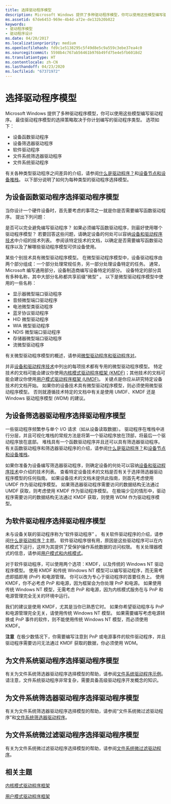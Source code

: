 ```yaml
---
title: 选择驱动程序模型
description: Microsoft Windows 提供了多种驱动程序模型，你可以使用这些模型编写驱动程序。
ms.assetid: 67de6453-969e-4b4d-a72e-de132b20b022
keywords:
- 驱动程序模型
- 驱动程序设计
ms.date: 04/20/2017
ms.localizationpriority: medium
ms.openlocfilehash: fd9c1e5138295c5f49d8e5c9a559c3ebe37ea4c0
ms.sourcegitcommit: 5598b4c767ab56461b976b49fd75e4e5fb6018d2
ms.translationtype: HT
ms.contentlocale: zh-CN
ms.lasthandoff: 04/23/2020
ms.locfileid: "67371972"
---
```

# <a name="choosing-a-driver-model"></a>选择驱动程序模型


Microsoft Windows 提供了多种驱动程序模型，你可以使用这些模型编写驱动程序。 最佳驱动程序模型的选择策略取决于你计划编写的驱动程序类型。 选项如下：

-   设备函数驱动程序
-   设备筛选器驱动程序
-   软件驱动程序
-   文件系统筛选器驱动程序
-   文件系统驱动程序

有关各种类型驱动程序之间差异的介绍，请参阅[什么是驱动程序？](what-is-a-driver-.md)和[设备节点和设备堆栈](device-nodes-and-device-stacks.md)。 以下部分说明了如何为每种类型的驱动程序选择模型。

## <a name="span-idchoosing_a_driver_model_for_a_device_function_driverspanspan-idchoosing_a_driver_model_for_a_device_function_driverspanchoosing-a-driver-model-for-a-device-function-driver"></a><span id="choosing_a_driver_model_for_a_device_function_driver"></span><span id="CHOOSING_A_DRIVER_MODEL_FOR_A_DEVICE_FUNCTION_DRIVER"></span>为设备函数驱动程序选择驱动程序模型


当你设计一个硬件设备时，首先要考虑的事项之一就是你是否需要编写函数驱动程序。 提出下列问题：

是否可以完全避免编写驱动程序？
如果必须编写函数驱动程序，则最好使用哪个驱动程序模型？
若要回答这些问题，请确定设备的何处可以容纳[设备和驱动程序技术](https://docs.microsoft.com/windows-hardware/drivers/device-and-driver-technologies)中介绍的技术列表。 参阅该特定技术的文档，以确定是否需要编写函数驱动程序以及了解哪些驱动程序模型可供设备使用。

某些个别技术具有微型驱动程序模型。 在微型驱动程序模型中，设备驱动程序由两个部分组成：一个部分处理常规任务，另一部分处理设备特定的任务。 通常，Microsoft 编写通用部分，设备制造商编写设备特定的部分。 设备特定的部分具有多种名称，其中大部分名称都共享前缀“微型”  。 以下是微型驱动程序模型中使用的一些名称：

-   显示器微型端口驱动程序
-   音频微型端口驱动程序
-   电池微型类驱动程序
-   蓝牙协议驱动程序
-   HID 微型驱动程序
-   WIA 微型驱动程序
-   NDIS 微型端口驱动程序
-   存储器微型端口驱动程序
-   流微型驱动程序

有关微型驱动程序模型的概述，请参阅[微型驱动程序和驱动程序对](minidrivers-and-driver-pairs.md)。

并非[设备和驱动程序技术](https://docs.microsoft.com/windows-hardware/drivers/device-and-driver-technologies)中列出的每项技术都有专用的微型驱动程序模型。 特定技术的文档可能会建议你使用[内核模式驱动程序框架 (KMDF)](https://docs.microsoft.com/windows-hardware/drivers/wdf/)；其他技术的文档可能会建议你使用[用户模式驱动程序框架 (UMDF)](https://docs.microsoft.com/windows-hardware/drivers/wdf/)。 关键点是你应从研究特定设备技术的文档开始。 如果你的设备技术具有微型驱动程序模型，则必须使用微型驱动程序模型。 否则就遵循技术特定的文档中有关是使用 UMDF、KMDF 还是 Windows 驱动程序模型 (WDM) 的建议。

## <a name="span-idchoosing_a_driver_model_for_a_device_filter_driverspanspan-idchoosing_a_driver_model_for_a_device_filter_driverspanspan-idchoosing_a_driver_model_for_a_device_filter_driverspanchoosing-a-driver-model-for-a-device-filter-driver"></a><span id="Choosing_a_driver_model_for_a_device_filter_driver"></span><span id="choosing_a_driver_model_for_a_device_filter_driver"></span><span id="CHOOSING_A_DRIVER_MODEL_FOR_A_DEVICE_FILTER_DRIVER"></span>为设备筛选器驱动程序选择驱动程序模型


一些驱动程序频繁参与单个 I/O 请求（如从设备读取数据）。 驱动程序在堆栈中进行分层，并且可视化堆栈的常规方法是将第一个驱动程序放在顶部，将最后一个驱动程序放在底部。 堆栈具有一个函数驱动程序并且还可以具有筛选器驱动程序。 有关函数驱动程序和筛选器驱动程序的介绍，请参阅[什么是驱动程序？](what-is-a-driver-.md)和[设备节点和设备堆栈](device-nodes-and-device-stacks.md)。

如果你准备为设备编写筛选器驱动程序，则确定设备的何处可以容纳[设备和驱动程序技术](https://docs.microsoft.com/windows-hardware/drivers/device-and-driver-technologies)中介绍的技术列表。 查看特定设备技术的文档是否有关于选择筛选器驱动程序模型的任何指南。 如果设备技术的文档未提供此指南，则首先考虑使用 UMDF 作为驱动程序模型。 如果筛选器驱动程序需要访问的数据结构无法通过 UMDF 获取，则考虑使用 KMDF 作为驱动程序模型。 在极端少见的情形中，驱动程序需要访问的数据结构无法通过 KMDF 获取，则使用 WDM 作为驱动程序模型。

## <a name="span-idchoosing_a_driver_model_for_a_software_driverspanspan-idchoosing_a_driver_model_for_a_software_driverspanspan-idchoosing_a_driver_model_for_a_software_driverspanchoosing-a-driver-model-for-a-software-driver"></a><span id="Choosing_a_driver_model_for_a_software_driver"></span><span id="choosing_a_driver_model_for_a_software_driver"></span><span id="CHOOSING_A_DRIVER_MODEL_FOR_A_SOFTWARE_DRIVER"></span>为软件驱动程序选择驱动程序模型


未与设备关联的驱动程序称为“软件驱动程序”  。 有关软件驱动程序的介绍，请参阅[什么是驱动程序？](what-is-a-driver-.md)主题。 软件驱动程序很有用，原因是这些驱动程序可以在内核模式下运行，这样为其提供了受保护操作系统数据的访问权限。 有关处理器模式的信息，请参阅[用户模式和内核模式](user-mode-and-kernel-mode.md)。

对于软件驱动程序，可以使用两个选项：KMDF，以及传统的 Windows NT 驱动程序模型。 使用 KMDF 和传统 Windows NT 模型可以编写驱动程序，而无需考虑即插即用 (PnP) 和电源管理。 你可以改为专心于驱动程序的首要任务上。 使用 KMDF，你不必考虑 PnP 和电源，因为框架会为你处理 PnP 和电源。 如果使用传统 Windows NT 模型，无需考虑 PnP 和电源，因为内核模式服务在与 PnP 和电源管理完全无关的环境中运行。

我们的建议是使用 KMDF，尤其是当你已熟悉它时。 如果你希望驱动程序与 PnP 和电源管理完全无关，请使用传统 Windows NT 模型。 如果需要编写考虑电源转换或 PnP 事件的软件，则不能使用传统 Windows NT 模型，而必须使用 KMDF。

**注意**  在极少数情况下，你需要编写注意到 PnP 或电源事件的软件驱动程序，并且驱动程序需要访问无法通过 KMDF 获取的数据，你必须使用 WDM。

## <a name="span-idchoosing_a_driver_model_for_a_file_system_driverspanspan-idchoosing_a_driver_model_for_a_file_system_driverspanspan-idchoosing_a_driver_model_for_a_file_system_driverspanchoosing-a-driver-model-for-a-file-system-driver"></a><span id="Choosing_a_driver_model_for_a_file_system_driver"></span><span id="choosing_a_driver_model_for_a_file_system_driver"></span><span id="CHOOSING_A_DRIVER_MODEL_FOR_A_FILE_SYSTEM_DRIVER"></span>为文件系统驱动程序选择驱动程序模型


有关为文件系统筛选器驱动程序选择模型的帮助，请参阅[文件系统驱动程序示例](https://docs.microsoft.com/windows-hardware/drivers/samples/file-system-driver-samples)。 请注意，文件系统驱动程序非常复杂，需要具备高级驱动程序开发概念的知识。


## <a name="span-idchoosing_a_driver_model_for_a_file_system_filter_driverspanspan-idchoosing_a_driver_model_for_a_file_system_filter_driverspanspan-idchoosing_a_driver_model_for_a_file_system_filter_driverspanchoosing-a-driver-model-for-a-file-system-filter-driver"></a><span id="Choosing_a_driver_model_for_a_file_system_filter_driver"></span><span id="choosing_a_driver_model_for_a_file_system_filter_driver"></span><span id="CHOOSING_A_DRIVER_MODEL_FOR_A_FILE_SYSTEM_FILTER_DRIVER"></span>为文件系统筛选器驱动程序选择驱动程序模型


有关为文件系统筛选器驱动程序选择模型的帮助，请参阅“文件系统微过滤驱动程序”和[文件系统筛选器驱动程序](https://docs.microsoft.com/windows-hardware/drivers/ifs/file-system-filter-drivers)。

## <a name="span-idchoosing_a_driver_model_for_a_file_system_minifilter_driverspanspan-idchoosing_a_driver_model_for_a_file_system_minifilter_driverspanspan-idchoosing_a_driver_model_for_a_file_system_minifilter_driverspanchoosing-a-driver-model-for-a-file-system-minifilter-driver"></a><span id="Choosing_a_driver_model_for_a_file_system_minifilter_driver"></span><span id="choosing_a_driver_model_for_a_file_system_minifilter_driver"></span><span id="CHOOSING_A_DRIVER_MODEL_FOR_A_FILE_SYSTEM_MINIFILTER_DRIVER"></span>为文件系统微过滤驱动程序选择驱动程序模型


有关为文件系统微过滤驱动程序选择模型的帮助，请参阅[文件系统微过滤驱动程序](https://docs.microsoft.com/windows-hardware/drivers/ifs/file-system-minifilter-drivers)。

## <a name="span-idrelated_topicsspanrelated-topics"></a><span id="related_topics"></span>相关主题


[内核模式驱动程序框架](https://docs.microsoft.com/windows-hardware/drivers/wdf/)

[用户模式驱动程序框架](https://docs.microsoft.com/windows-hardware/drivers/wdf/)

 

 






